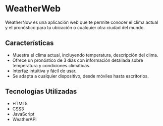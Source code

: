 # WeatherWeb
WeatherNow es una aplicación web que te permite conocer el clima actual y el pronóstico para tu ubicación o cualquier otra ciudad del mundo.

## Características
- Muestra el clima actual, incluyendo temperatura, descripción del clima.
- Ofrece un pronóstico de 3 días con información detallada sobre temperatura y condiciones climáticas.
- Interfaz intuitiva y fácil de usar.
- Se adapta a cualquier dispositivo, desde móviles hasta escritorios.
## Tecnologías Utilizadas
- HTML5
- CSS3
- JavaScript 
- WeatherAPI
